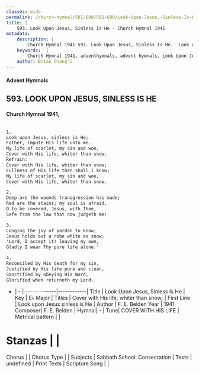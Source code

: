 ```yaml
---
classes: wide
permalink: /church-hymnal/501-600/591-600/Look-Upon-Jesus,-Sinless-Is-He/
title: |
    593. Look Upon Jesus, Sinless Is He - Church Hymnal 1941
metadata:
    description: |
        Church Hymnal 1941 593. Look Upon Jesus, Sinless Is He.  Look upon Jesus, sinless is He;  Father, impute His life unto me.  My life of scarlet, my sin and woe,  Cover with His life, whiter than snow.  
    keywords:  |
        Church Hymnal 1941, adventhymnals, advent hymnals, Look Upon Jesus, Sinless Is He, Look upon Jesus sinless is He. Cover with His life, whiter than snow; 
    author: Brian Onang'o
---
```


#### Advent Hymnals
## 593. LOOK UPON JESUS, SINLESS IS HE
####  Church Hymnal 1941,

```txt

1.
Look upon Jesus, sinless is He; 
Father, impute His life unto me. 
My life of scarlet, my sin and woe, 
Cover with His life, whiter than snow. 
Refrain:
Cover with His life, whiter than snow; 
Fullness of His life then shall I know; 
My life of scarlet, my sin and woe, 
Cover with His life, whiter than snow. 

2.
Deep are the wounds transgression has made; 
Red are the stains; my soul is afraid. 
O to be covered, Jesus, with Thee, 
Safe from the law that now judgeth me! 

3.
Longing the joy of pardon to know; 
Jesus holds out a robe white as snow; 
'Lord, I accept it! leaving my own, 
Gladly I wear Thy pure life alone.' 

4.
Reconciled by His death for my sin, 
Justified by His life pure and clean, 
Sanctified by obeying His Word, 
Glorified when returneth my Lord.

```

- |   -  |
-------------|------------|
Title | Look Upon Jesus, Sinless Is He |
Key | E♭ Major |
Titles | Cover with His life, whiter than snow;  |
First Line | Look upon Jesus sinless is He |
Author | F. E. Belden
Year | 1941
Composer| F. E. Belden |
Hymnal|  - |
Tune| COVER WITH HIS LIFE |
Metrical pattern | |
# Stanzas |  |
Chorus |  |
Chorus Type |  |
Subjects | Sabbath School: Consecration |
Texts | undefined |
Print Texts | 
Scripture Song |  |
    
